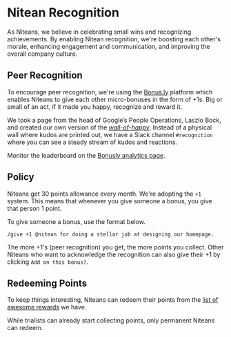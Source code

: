 # Nitean Recognition

As Niteans, we believe in celebrating small wins and recognizing achievements. By enabling Nitean recognition, we're boosting each other's morale, enhancing engagement and communication, and improving the overall company culture.

## Peer Recognition

To encourage peer recognition, we're using the [Bonus.ly](https://bonus.ly/) platform which enables Niteans to give each other micro-bonuses in the form of +1s. Big or small of an act, if it made you happy, recognize and reward it.

We took a page from the head of Google’s People Operations, Laszlo Bock, and created our own version of the [_wall-of-happy_](https://plus.google.com/+LaszloBock/posts/UzxkRpkvyf7). Instead of a physical wall where kudos are printed out, we have a Slack channel `#recognition` where you can see a steady stream of kudos and reactions.

Monitor the leaderboard on the [Bonusly analytics page](https://bonus.ly/analytics/leaderboards).

## Policy

Niteans get 30 points allowance every month. We're adopting the `+1` system. This means that whenever you give someone a bonus, you give that person 1 point.

To give someone a bonus, use the format below.

```
/give +1 @nitean for doing a stellar job at designing our homepage.
```

The more +1's (peer recognition) you get, the more points you collect. Other Niteans who want to acknowledge the recognition can also give their +1 by clicking `Add on this bonus?`.

## Redeeming Points

To keep things interesting, Niteans can redeem their points from the [list of awesome rewards](https://bonus.ly/company/catalog_items?show=custom&country=SI) we have.

While trialists can already start collecting points, only permanent Niteans can redeem.

